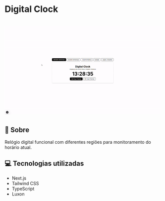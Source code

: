 <h1>
   Digital Clock
</h1>

<h1>
    <img src="public/preview.gif">
</h1>

## 🧾 Sobre

Relógio digital funcional com diferentes regiões para monitoramento do horário atual.

## 💻 Tecnologias utilizadas

- Next.js
- Tailwind CSS
- TypeScript
- Luxon
